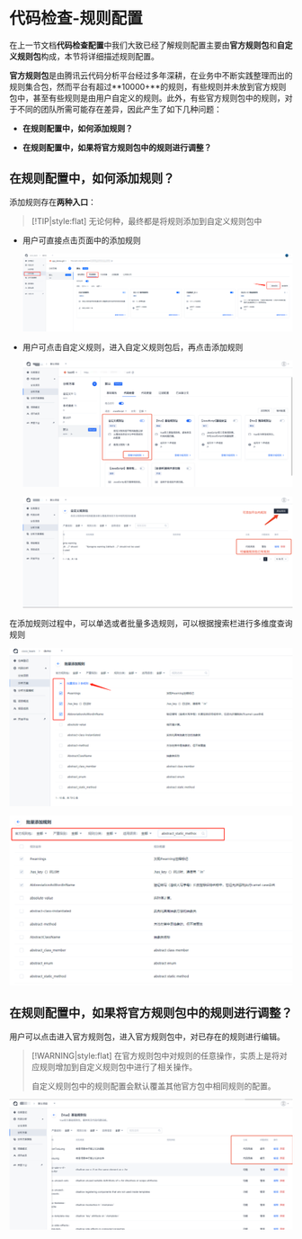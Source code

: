 # 代码检查-规则配置

在上一节文档**代码检查配置**中我们大致已经了解规则配置主要由**官方规则包**和**自定义规则包**构成，本节将详细描述规则配置。

**官方规则包**是由腾讯云代码分析平台经过多年深耕，在业务中不断实践整理而出的规则集合包，然而平台有超过**10000+**的规则，有些规则并未放到官方规则包中，甚至有些规则是由用户自定义的规则。此外，有些官方规则包中的规则，对于不同的团队所需可能存在差异，因此产生了如下几种问题：

- **在规则配置中，如何添加规则？**

- **在规则配置中，如果将官方规则包中的规则进行调整？**

## 在规则配置中，如何添加规则？

添加规则存在**两种入口**：

> [!TIP|style:flat]
> 无论何种，最终都是将规则添加到自定义规则包中

- 用户可直接点击页面中的添加规则

  ![添加规则配置](../images/AddRule.png)

- 用户可点击自定义规则，进入自定义规则包后，再点击添加规则

  ![点击自定义规则包](../images/scheme_codelint_02.png)

  ![添加规则](../images/scheme_codelint_03.png)

在添加规则过程中，可以单选或者批量多选规则，可以根据搜索栏进行多维度查询规则

![添加规则配置](../images/AddRule2.png)

![添加规则配置](../images/AddRule3.png)

## 在规则配置中，如果将官方规则包中的规则进行调整？

用户可以点击进入官方规则包，进入官方规则包中，对已存在的规则进行编辑。

> [!WARNING|style:flat]
> 在官方规则包中对规则的任意操作，实质上是将对应规则增加到自定义规则包中进行了相关操作。
>
> 自定义规则包中的规则配置会默认覆盖其他官方包中相同规则的配置。

![编辑官方规则包规则](../images/scheme_codelint_04.png)
